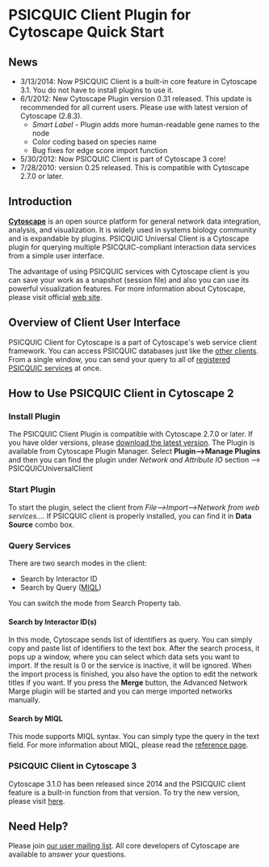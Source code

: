 # PSICQUIC Client Plugin for Cytoscape Quick Start #

## News ##
  * 3/13/2014: Now PSICQUIC Client is a built-in core feature in Cytoscape 3.1.  You do not have to install plugins to use it.
  * 6/1/2012: New Cytoscape Plugin version 0.31 released.  This update is recommended for all current users. Please use with latest version of Cytoscape (2.8.3).
    * _Smart Label_ - Plugin adds more human-readable gene names to the node
    * Color coding based on species name
    * Bug fixes for edge score import function
  * 5/30/2012: Now PSICQUIC Client is part of Cytoscape 3 core!
  * 7/28/2010: version 0.25 released.  This is compatible with Cytoscape 2.7.0 or later.

## Introduction ##

**[Cytoscape](http://www.cytoscape.org)** is an open source platform for general network data integration, analysis, and visualization.  It is widely used in systems biology community and  is expandable by plugins.  PSICQUIC Universal Client is a Cytoscape plugin for querying multiple PSICQUIC-compliant interaction data services from a simple user interface.

The advantage of using PSICQUIC services with Cytoscape client is you can save your work as a snapshot (session file) and also you can use its powerful visualization features.  For more information about Cytoscape, please visit official [web site](http://www.cytoscape.org).

## Overview of Client User Interface ##

PSICQUIC Client for Cytoscape is a part of Cytoscape's web service client framework. You can access PSICQUIC databases just like the [other clients](Clients.md). From a single window, you can send your query to all of [registered PSICQUIC services](http://www.ebi.ac.uk/Tools/webservices/psicquic/registry/registry?action=STATUS) at once.

## How to Use PSICQUIC Client in Cytoscape 2 ##

### Install Plugin ###
The PSICQUIC Client Plugin is compatible with Cytoscape 2.7.0 or later.  If you have older versions, please [download the latest version](http://www.cytoscape.org/). The Plugin is available from Cytoscape Plugin Manager.  Select **Plugin-->Manage Plugins** and then you can find the plugin under _Network and Attribute IO_ section --> PSICQUICUniversalClient

### Start Plugin ###
To start the plugin, select the client from _File-->Import-->Network from web services..._.  If PSICQUIC client is properly installed, you can find it in **Data Source** combo box.

### Query Services ###

There are two search modes in the client:

  * Search by Interactor ID
  * Search by Query ([MIQL](MiqlReference.md))

You can switch the mode from Search Property tab.

#### Search by Interactor ID(s) ####
In this mode, Cytoscape sends list of identifiers as query. You can simply copy and paste list of identifiers to the text box. After the search process, it pops up a window, where you can select which data sets you want to import. If the result is 0 or the service is inactive, it will be ignored. When the import process is finished, you also have the option to edit the network titles if you want. If you press the **Merge** button, the Advanced Network Marge plugin will be started and you can merge imported networks manually.

#### Search by MIQL ####
This mode supports MIQL syntax.  You can simply type the query in the text field.  For more information about MIQL, please read the [reference page](MiqlReference.md).

### PSICQUIC Client in Cytoscape 3 ###
Cytoscape 3.1.0 has been released since 2014 and the PSICQUIC client feature is a built-in function from that version. To try the new version, please visit [here](http://www.cytoscape.org/).

## Need Help? ##
Please join [our user mailing list](https://groups.google.com/forum/?fromgroups#!forum/cytoscape-helpdesk). All core developers of Cytoscape are available to answer your questions.